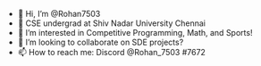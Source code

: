 - 👋 Hi, I’m @Rohan7503
- 🌱 CSE undergrad at Shiv Nadar University Chennai
- 👀 I’m interested in Competitive Programming, Math, and Sports!
- 💞️ I’m looking to collaborate on SDE projects?
- 📫 How to reach me: Discord @Rohan_7503 #7672

<!---
Rohan7503/Rohan7503 is a ✨ special ✨ repository because its `README.md` (this file) appears on your GitHub profile.
You can click the Preview link to take a look at your changes.
--->
